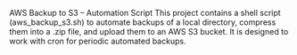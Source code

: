 AWS Backup to S3 – Automation Script
This project contains a shell script (aws_backup_s3.sh) to automate backups of a local directory, compress them into a .zip file, and upload them to an AWS S3 bucket. It is designed to work with cron for periodic automated backups.

